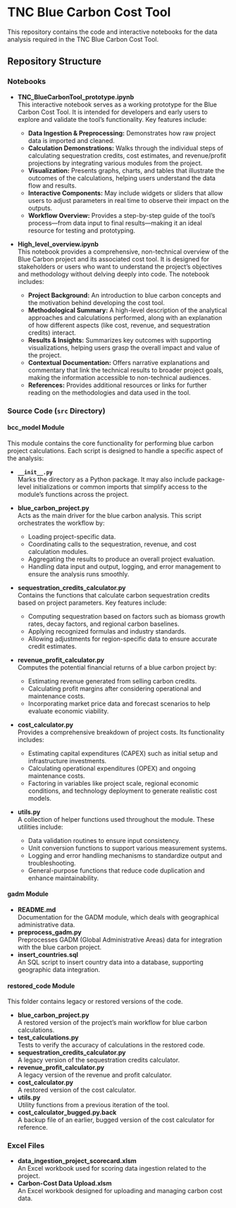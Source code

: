 # TNC Blue Carbon Cost Tool

This repository contains the code and interactive notebooks for the data analysis required in the TNC Blue Carbon Cost Tool. 

## Repository Structure

### Notebooks

- **TNC_BlueCarbonTool_prototype.ipynb**  
  This interactive notebook serves as a working prototype for the Blue Carbon Cost Tool. It is intended for developers and early users to explore and validate the tool’s functionality. Key features include:  
  - **Data Ingestion & Preprocessing:** Demonstrates how raw project data is imported and cleaned.  
  - **Calculation Demonstrations:** Walks through the individual steps of calculating sequestration credits, cost estimates, and revenue/profit projections by integrating various modules from the project.  
  - **Visualization:** Presents graphs, charts, and tables that illustrate the outcomes of the calculations, helping users understand the data flow and results.  
  - **Interactive Components:** May include widgets or sliders that allow users to adjust parameters in real time to observe their impact on the outputs.  
  - **Workflow Overview:** Provides a step-by-step guide of the tool’s process—from data input to final results—making it an ideal resource for testing and prototyping.

- **High_level_overview.ipynb**  
  This notebook provides a comprehensive, non-technical overview of the Blue Carbon project and its associated cost tool. It is designed for stakeholders or users who want to understand the project’s objectives and methodology without delving deeply into code. The notebook includes:  
  - **Project Background:** An introduction to blue carbon concepts and the motivation behind developing the cost tool.  
  - **Methodological Summary:** A high-level description of the analytical approaches and calculations performed, along with an explanation of how different aspects (like cost, revenue, and sequestration credits) interact.  
  - **Results & Insights:** Summarizes key outcomes with supporting visualizations, helping users grasp the overall impact and value of the project.  
  - **Contextual Documentation:** Offers narrative explanations and commentary that link the technical results to broader project goals, making the information accessible to non-technical audiences.  
  - **References:** Provides additional resources or links for further reading on the methodologies and data used in the tool.

### Source Code (`src` Directory)

#### bcc_model Module

This module contains the core functionality for performing blue carbon project calculations. Each script is designed to handle a specific aspect of the analysis:

- **`__init__.py`**  
  Marks the directory as a Python package. It may also include package-level initializations or common imports that simplify access to the module’s functions across the project.

- **blue_carbon_project.py**  
  Acts as the main driver for the blue carbon analysis. This script orchestrates the workflow by:
  - Loading project-specific data.
  - Coordinating calls to the sequestration, revenue, and cost calculation modules.
  - Aggregating the results to produce an overall project evaluation.
  - Handling data input and output, logging, and error management to ensure the analysis runs smoothly.

- **sequestration_credits_calculator.py**  
  Contains the functions that calculate carbon sequestration credits based on project parameters. Key features include:
  - Computing sequestration based on factors such as biomass growth rates, decay factors, and regional carbon baselines.
  - Applying recognized formulas and industry standards.
  - Allowing adjustments for region-specific data to ensure accurate credit estimates.

- **revenue_profit_calculator.py**  
  Computes the potential financial returns of a blue carbon project by:
  - Estimating revenue generated from selling carbon credits.
  - Calculating profit margins after considering operational and maintenance costs.
  - Incorporating market price data and forecast scenarios to help evaluate economic viability.

- **cost_calculator.py**  
  Provides a comprehensive breakdown of project costs. Its functionality includes:
  - Estimating capital expenditures (CAPEX) such as initial setup and infrastructure investments.
  - Calculating operational expenditures (OPEX) and ongoing maintenance costs.
  - Factoring in variables like project scale, regional economic conditions, and technology deployment to generate realistic cost models.

- **utils.py**  
  A collection of helper functions used throughout the module. These utilities include:
  - Data validation routines to ensure input consistency.
  - Unit conversion functions to support various measurement systems.
  - Logging and error handling mechanisms to standardize output and troubleshooting.
  - General-purpose functions that reduce code duplication and enhance maintainability.

#### gadm Module
- **README.md**  
  Documentation for the GADM module, which deals with geographical administrative data.
- **preprocess_gadm.py**  
  Preprocesses GADM (Global Administrative Areas) data for integration with the blue carbon project.
- **insert_countries.sql**  
  An SQL script to insert country data into a database, supporting geographic data integration.

#### restored_code Module
This folder contains legacy or restored versions of the code.
- **blue_carbon_project.py**  
  A restored version of the project’s main workflow for blue carbon calculations.
- **test_calculations.py**  
  Tests to verify the accuracy of calculations in the restored code.
- **sequestration_credits_calculator.py**  
  A legacy version of the sequestration credits calculator.
- **revenue_profit_calculator.py**  
  A legacy version of the revenue and profit calculator.
- **cost_calculator.py**  
  A restored version of the cost calculator.
- **utils.py**  
  Utility functions from a previous iteration of the tool.
- **cost_calculator_bugged.py.back**  
  A backup file of an earlier, bugged version of the cost calculator for reference.

### Excel Files
- **data_ingestion_project_scorecard.xlsm**  
  An Excel workbook used for scoring data ingestion related to the project.
- **Carbon-Cost Data Upload.xlsm**  
  An Excel workbook designed for uploading and managing carbon cost data.

